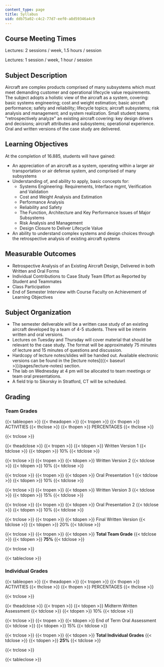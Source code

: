 ```yaml
---
content_type: page
title: Syllabus
uid: ddb75a02-c4c2-77d7-eef0-a8d59346a4c9
---
```


Course Meeting Times
--------------------

Lectures: 2 sessions / week, 1.5 hours / session

Lectures: 1 session / week, 1 hour / session

Subject Description
-------------------

Aircraft are complex products comprised of many subsystems which must meet demanding customer and operational lifecycle value requirements. The subject adopts a holistic view of the aircraft as a system, covering: basic systems engineering; cost and weight estimation; basic aircraft performance; safety and reliability; lifecycle topics; aircraft subsystems; risk analysis and management; and system realization. Small student teams "retrospectively analyze" an existing aircraft covering: key design drivers and decisions; aircraft attributes and subsystems; operational experience. Oral and written versions of the case study are delivered.

Learning Objectives
-------------------

At the completion of 16.885, students will have gained:

*   An appreciation of an aircraft as a system, operating within a larger air transportation or air defense system, and comprised of many subsystems
*   Understanding of, and ability to apply, basic concepts for:
    *   Systems Engineering: Requirements, Interface mgmt, Verification and Validation
    *   Cost and Weight Analysis and Estimation
    *   Performance Analysis
    *   Reliability and Safety
    *   The Function, Architecture and Key Performance Issues of Major Subsystems
    *   Risk Analysis and Management
    *   Design Closure to Deliver Lifecycle Value
*   An ability to understand complex systems and design choices through the retrospective analysis of existing aircraft systems

Measurable Outcomes
-------------------

*   Retrospective Analysis of an Existing Aircraft Design, Delivered in both Written and Oral Forms
*   Individual Contributions to Case Study Team Effort as Reported by Student and Teammates
*   Class Participation
*   End of Semester Interview with Course Faculty on Achievement of Learning Objectives

Subject Organization
--------------------

*   The semester deliverable will be a written case study of an existing aircraft developed by a team of 4-5 students. There will be interim written and oral versions.
*   Lectures on Tuesday and Thursday will cover material that should be relevant to the case study. The format will be approximately 75 minutes of lecture and 15 minutes of questions and discussion.
*   Hardcopy of lecture notes/slides will be handed out. Available electronic versions can be found in the [lecture notes]({{< baseurl >}}/pages/lecture-notes) section.
*   The lab on Wednesday at 4 pm will be allocated to team meetings or team oral presentations.
*   A field trip to Sikorsky in Stratford, CT will be scheduled.

Grading
-------

### Team Grades

{{< tableopen >}}
{{< theadopen >}}
{{< tropen >}}
{{< thopen >}}
ACTIVITIES
{{< thclose >}}
{{< thopen >}}
PERCENTAGES
{{< thclose >}}

{{< trclose >}}

{{< theadclose >}}
{{< tropen >}}
{{< tdopen >}}
Written Version 1
{{< tdclose >}}
{{< tdopen >}}
10%
{{< tdclose >}}

{{< trclose >}}
{{< tropen >}}
{{< tdopen >}}
Written Version 2
{{< tdclose >}}
{{< tdopen >}}
10%
{{< tdclose >}}

{{< trclose >}}
{{< tropen >}}
{{< tdopen >}}
Oral Presentation 1
{{< tdclose >}}
{{< tdopen >}}
10%
{{< tdclose >}}

{{< trclose >}}
{{< tropen >}}
{{< tdopen >}}
Written Version 3
{{< tdclose >}}
{{< tdopen >}}
15%
{{< tdclose >}}

{{< trclose >}}
{{< tropen >}}
{{< tdopen >}}
Oral Presentation 2
{{< tdclose >}}
{{< tdopen >}}
10%
{{< tdclose >}}

{{< trclose >}}
{{< tropen >}}
{{< tdopen >}}
Final Written Version
{{< tdclose >}}
{{< tdopen >}}
20%
{{< tdclose >}}

{{< trclose >}}
{{< tropen >}}
{{< tdopen >}}
**Total Team Grade**
{{< tdclose >}}
{{< tdopen >}}
**75%**
{{< tdclose >}}

{{< trclose >}}

{{< tableclose >}}

  

### Individual Grades

{{< tableopen >}}
{{< theadopen >}}
{{< tropen >}}
{{< thopen >}}
ACTIVITIES
{{< thclose >}}
{{< thopen >}}
PERCENTAGES
{{< thclose >}}

{{< trclose >}}

{{< theadclose >}}
{{< tropen >}}
{{< tdopen >}}
Midterm Written Assessment
{{< tdclose >}}
{{< tdopen >}}
10%
{{< tdclose >}}

{{< trclose >}}
{{< tropen >}}
{{< tdopen >}}
End of Term Oral Assessment
{{< tdclose >}}
{{< tdopen >}}
15%
{{< tdclose >}}

{{< trclose >}}
{{< tropen >}}
{{< tdopen >}}
**Total Individual Grades**
{{< tdclose >}}
{{< tdopen >}}
**25%**
{{< tdclose >}}

{{< trclose >}}

{{< tableclose >}}